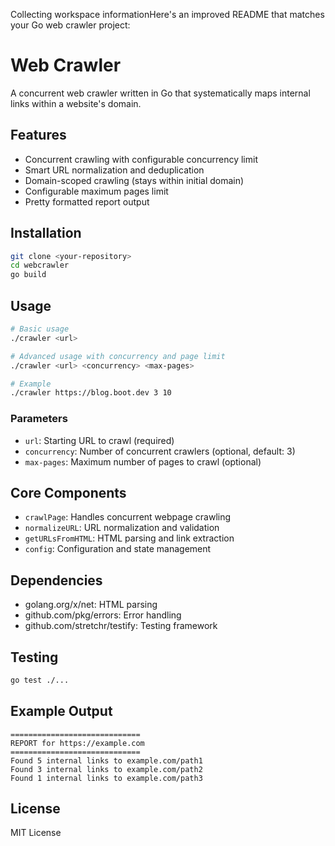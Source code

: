 Collecting workspace informationHere's an improved README that matches your Go web crawler project:

# Web Crawler

A concurrent web crawler written in Go that systematically maps internal links within a website's domain.

## Features

- Concurrent crawling with configurable concurrency limit
- Smart URL normalization and deduplication
- Domain-scoped crawling (stays within initial domain)
- Configurable maximum pages limit
- Pretty formatted report output

## Installation

```bash
git clone <your-repository>
cd webcrawler
go build
```

## Usage

```bash
# Basic usage
./crawler <url>

# Advanced usage with concurrency and page limit
./crawler <url> <concurrency> <max-pages>

# Example
./crawler https://blog.boot.dev 3 10
```

### Parameters

- `url`: Starting URL to crawl (required)
- `concurrency`: Number of concurrent crawlers (optional, default: 3)
- `max-pages`: Maximum number of pages to crawl (optional)

## Core Components

- `crawlPage`: Handles concurrent webpage crawling
- `normalizeURL`: URL normalization and validation
- `getURLsFromHTML`: HTML parsing and link extraction
- `config`: Configuration and state management

## Dependencies

- golang.org/x/net: HTML parsing
- github.com/pkg/errors: Error handling
- github.com/stretchr/testify: Testing framework

## Testing

```bash
go test ./...
```

## Example Output

```
=============================
REPORT for https://example.com
=============================
Found 5 internal links to example.com/path1
Found 3 internal links to example.com/path2
Found 1 internal links to example.com/path3
```

## License

MIT License
